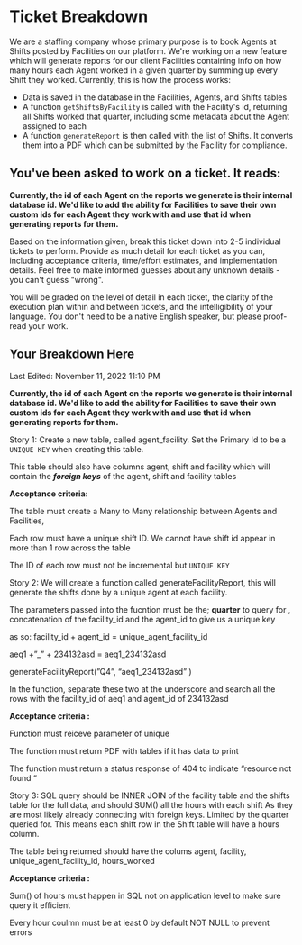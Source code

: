 # Ticket Breakdown
We are a staffing company whose primary purpose is to book Agents at Shifts posted by Facilities on our platform. We're working on a new feature which will generate reports for our client Facilities containing info on how many hours each Agent worked in a given quarter by summing up every Shift they worked. Currently, this is how the process works:

- Data is saved in the database in the Facilities, Agents, and Shifts tables
- A function `getShiftsByFacility` is called with the Facility's id, returning all Shifts worked that quarter, including some metadata about the Agent assigned to each
- A function `generateReport` is then called with the list of Shifts. It converts them into a PDF which can be submitted by the Facility for compliance.

## You've been asked to work on a ticket. It reads:

**Currently, the id of each Agent on the reports we generate is their internal database id. We'd like to add the ability for Facilities to save their own custom ids for each Agent they work with and use that id when generating reports for them.**


Based on the information given, break this ticket down into 2-5 individual tickets to perform. Provide as much detail for each ticket as you can, including acceptance criteria, time/effort estimates, and implementation details. Feel free to make informed guesses about any unknown details - you can't guess "wrong".


You will be graded on the level of detail in each ticket, the clarity of the execution plan within and between tickets, and the intelligibility of your language. You don't need to be a native English speaker, but please proof-read your work.

## Your Breakdown Here


Last Edited: November 11, 2022 11:10 PM

**Currently, the id of each Agent on the reports we generate is their internal database id. We'd like to add the ability for Facilities to save their own custom ids for each Agent they work with and use that id when generating reports for them.**

Story 1: Create a new table, called agent_facility. Set the Primary Id to be a `UNIQUE KEY` when creating this table.

This table should also have columns agent, shift and facility which will contain the ***foreign keys*** of the agent, shift and facility tables 

**Acceptance criteria:**

The table must create a Many to Many relationship between Agents and Facilities, 

Each row must have a unique shift ID. We cannot have shift id appear in more than 1 row across the table

The ID of each row must not be incremental but `UNIQUE KEY`  

Story 2: We will create a function called generateFacilityReport, this will generate the shifts done by a unique agent at each facility.

The parameters passed into the fucntion must be the; **quarter** to query for , concatenation of the facility_id and the agent_id to give us a unique key 

as so: facility_id + agent_id = unique_agent_facility_id

aeq1 +”_” + 234132asd  = aeq1_234132asd

generateFacilityReport(”Q4”, “aeq1_234132asd” )

In the function, separate these two at the underscore and search all the rows with the facility_id of aeq1 and agent_id of 234132asd

**Acceptance criteria :** 

Function must reiceve parameter of unique 

The function must return PDF with tables if it has data to print 

The function must return a status response of 404 to indicate “resource not found “

Story 3: SQL query should be INNER JOIN of the facility table and the shifts table for the full data, and should SUM() all the hours with each shift As they are most likely already connecting with foreign keys.  Limited by the quarter queried for. This means each shift row in the Shift table will have a hours column.

The table being returned should have the colums agent, facility, unique_agent_facility_id, hours_worked  

**Acceptance criteria :** 

Sum() of hours must happen in SQL not on application level to make sure query it efficient

Every hour coulmn must be at least 0 by default NOT NULL to prevent errors
